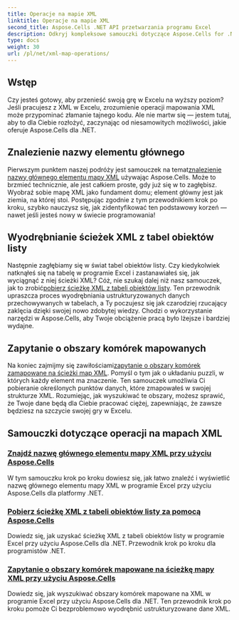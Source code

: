 ```yaml
---
title: Operacje na mapie XML
linktitle: Operacje na mapie XML
second_title: Aspose.Cells .NET API przetwarzania programu Excel
description: Odkryj kompleksowe samouczki dotyczące Aspose.Cells for .NET, obejmujące operacje na mapach XML, które pozwolą Ci bez wysiłku rozwinąć umiejętności korzystania z programu Excel.
type: docs
weight: 30
url: /pl/net/xml-map-operations/
---
```

## Wstęp

Czy jesteś gotowy, aby przenieść swoją grę w Excelu na wyższy poziom? Jeśli pracujesz z XML w Excelu, zrozumienie operacji mapowania XML może przypominać złamanie tajnego kodu. Ale nie martw się — jestem tutaj, aby to dla Ciebie rozłożyć, zaczynając od niesamowitych możliwości, jakie oferuje Aspose.Cells dla .NET. 

## Znalezienie nazwy elementu głównego

 Pierwszym punktem naszej podróży jest samouczek na temat[znalezienie nazwy głównego elementu mapy XML](./find-root-element-name/) używając Aspose.Cells. Może to brzmieć technicznie, ale jest całkiem proste, gdy już się w to zagłębisz. Wyobraź sobie mapę XML jako fundament domu; element główny jest jak ziemia, na której stoi. Postępując zgodnie z tym przewodnikiem krok po kroku, szybko nauczysz się, jak zidentyfikować ten podstawowy korzeń — nawet jeśli jesteś nowy w świecie programowania!

## Wyodrębnianie ścieżek XML z tabel obiektów listy

Następnie zagłębiamy się w świat tabel obiektów listy. Czy kiedykolwiek natknąłeś się na tabelę w programie Excel i zastanawiałeś się, jak wyciągnąć z niej ścieżki XML? Cóż, nie szukaj dalej niż nasz samouczek, jak to zrobić[pobierz ścieżkę XML z tabeli obiektów listy](./get-xml-path-from-list-object-table/). Ten przewodnik upraszcza proces wyodrębniania ustrukturyzowanych danych przechowywanych w tabelach, a Ty poczujesz się jak czarodziej rzucający zaklęcia dzięki swojej nowo zdobytej wiedzy. Chodzi o wykorzystanie narzędzi w Aspose.Cells, aby Twoje obciążenie pracą było lżejsze i bardziej wydajne.

## Zapytanie o obszary komórek mapowanych

 Na koniec zajmijmy się zawiłościami[zapytanie o obszary komórek zamapowane na ścieżki map XML](./query-cell-areas-mapped-to-xml-map-path/). Pomyśl o tym jak o układaniu puzzli, w których każdy element ma znaczenie. Ten samouczek umożliwia Ci pobieranie określonych punktów danych, które zmapowałeś w swojej strukturze XML. Rozumiejąc, jak wyszukiwać te obszary, możesz sprawić, że Twoje dane będą dla Ciebie pracować ciężej, zapewniając, że zawsze będziesz na szczycie swojej gry w Excelu.

## Samouczki dotyczące operacji na mapach XML
### [Znajdź nazwę głównego elementu mapy XML przy użyciu Aspose.Cells](./find-root-element-name/)
W tym samouczku krok po kroku dowiesz się, jak łatwo znaleźć i wyświetlić nazwę głównego elementu mapy XML w programie Excel przy użyciu Aspose.Cells dla platformy .NET.
### [Pobierz ścieżkę XML z tabeli obiektów listy za pomocą Aspose.Cells](./get-xml-path-from-list-object-table/)
Dowiedz się, jak uzyskać ścieżkę XML z tabeli obiektów listy w programie Excel przy użyciu Aspose.Cells dla .NET. Przewodnik krok po kroku dla programistów .NET.
### [Zapytanie o obszary komórek mapowane na ścieżkę mapy XML przy użyciu Aspose.Cells](./query-cell-areas-mapped-to-xml-map-path/)
Dowiedz się, jak wyszukiwać obszary komórek mapowane na XML w programie Excel przy użyciu Aspose.Cells dla .NET. Ten przewodnik krok po kroku pomoże Ci bezproblemowo wyodrębnić ustrukturyzowane dane XML.